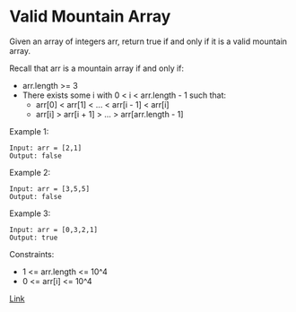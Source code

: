 # Valid Mountain Array #

Given an array of integers arr, return true if and only if it is a valid mountain array.

Recall that arr is a mountain array if and only if:

- arr.length >= 3
- There exists some i with 0 < i < arr.length - 1 such that:
  - arr[0] < arr[1] < ... < arr[i - 1] < arr[i]
  - arr[i] > arr[i + 1] > ... > arr[arr.length - 1]
  
Example 1:
```
Input: arr = [2,1]
Output: false
```

Example 2:
```
Input: arr = [3,5,5]
Output: false
```

Example 3:
```
Input: arr = [0,3,2,1]
Output: true
```

Constraints:

- 1 <= arr.length <= 10^4
- 0 <= arr[i] <= 10^4

[Link](https://leetcode.com/problems/valid-mountain-array/)